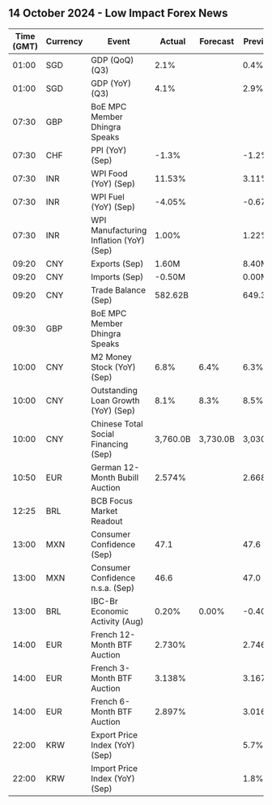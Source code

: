 ## 14 October 2024 - Low Impact Forex News

| Time (GMT) | Currency | Event | Actual | Forecast | Previous |
|------|----------|-------|--------|----------|----------|
| 01:00 | SGD | GDP (QoQ) (Q3) | 2.1% |  | 0.4% |
| 01:00 | SGD | GDP (YoY) (Q3) | 4.1% |  | 2.9% |
| 07:30 | GBP | BoE MPC Member Dhingra Speaks |  |  |  |
| 07:30 | CHF | PPI (YoY) (Sep) | -1.3% |  | -1.2% |
| 07:30 | INR | WPI Food (YoY) (Sep) | 11.53% |  | 3.11% |
| 07:30 | INR | WPI Fuel (YoY) (Sep) | -4.05% |  | -0.67% |
| 07:30 | INR | WPI Manufacturing Inflation (YoY) (Sep) | 1.00% |  | 1.22% |
| 09:20 | CNY | Exports (Sep) | 1.60M |  | 8.40M |
| 09:20 | CNY | Imports (Sep) | -0.50M |  | 0.00M |
| 09:20 | CNY | Trade Balance (Sep) | 582.62B |  | 649.34B |
| 09:30 | GBP | BoE MPC Member Dhingra Speaks |  |  |  |
| 10:00 | CNY | M2 Money Stock (YoY) (Sep) | 6.8% | 6.4% | 6.3% |
| 10:00 | CNY | Outstanding Loan Growth (YoY) (Sep) | 8.1% | 8.3% | 8.5% |
| 10:00 | CNY | Chinese Total Social Financing (Sep) | 3,760.0B | 3,730.0B | 3,030.0B |
| 10:50 | EUR | German 12-Month Bubill Auction | 2.574% |  | 2.668% |
| 12:25 | BRL | BCB Focus Market Readout |  |  |  |
| 13:00 | MXN | Consumer Confidence (Sep) | 47.1 |  | 47.6 |
| 13:00 | MXN | Consumer Confidence n.s.a. (Sep) | 46.6 |  | 47.0 |
| 13:00 | BRL | IBC-Br Economic Activity (Aug) | 0.20% | 0.00% | -0.40% |
| 14:00 | EUR | French 12-Month BTF Auction | 2.730% |  | 2.746% |
| 14:00 | EUR | French 3-Month BTF Auction | 3.138% |  | 3.167% |
| 14:00 | EUR | French 6-Month BTF Auction | 2.897% |  | 3.016% |
| 22:00 | KRW | Export Price Index (YoY) (Sep) |  |  | 5.7% |
| 22:00 | KRW | Import Price Index (YoY) (Sep) |  |  | 1.8% |
